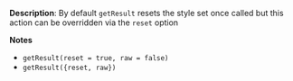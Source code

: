 __Description__: By default `getResult` resets the style set once called but this action can be overridden via the `reset` option

__Notes__

+ `getResult(reset = true, raw = false)`
+ `getResult({reset, raw})`